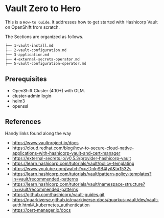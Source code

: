 # Vault Zero to Hero 

This is a `How-to Guide`. It addresses how to get started with Hashicorp Vault on OpenShift from scratch.

The Sections are organized as follows.

```bash
├── 1-vault-install.md
├── 2-vault-configuration.md
├── 3-application.md
├── 4-external-secrets-operator.md
├── 5-vault-configuration-operator.md
```

## Prerequisites

- OpenShift Cluster (4.10+) with OLM.
- cluster-admin login
- helm3
- openssl

## References

Handy links found along the way

- https://www.vaultproject.io/docs
- https://cloud.redhat.com/blog/how-to-secure-cloud-native-applications-with-hashicorp-vault-and-cert-manager
- https://external-secrets.io/v0.5.3/provider-hashicorp-vault
- https://learn.hashicorp.com/tutorials/vault/policy-templating
- https://www.youtube.com/watch?v=zDnIqSB4tyA&t=1532s
- https://learn.hashicorp.com/tutorials/vault/pattern-policy-templates?in=vault/recommended-patterns
- https://learn.hashicorp.com/tutorials/vault/namespace-structure?in=vault/recommended-patterns
- https://github.com/hashicorp/vault-guides.git
- https://quarkiverse.github.io/quarkiverse-docs/quarkus-vault/dev/vault-auth.html#_kubernetes_authentication
- https://cert-manager.io/docs
